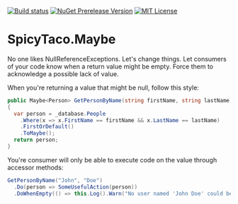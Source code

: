 [![Build status](https://img.shields.io/teamcity/http/teamcity.krismcginnes.com:8084/s/SpicyTacoMaybe_Build.svg)](http://teamcity.krismcginnes.com:8084/viewType.html?buildTypeId=SpicyTacoMaybe_Build&guest=1)
[![NuGet Prerelease Version](https://img.shields.io/nuget/vpre/SpicyTaco.Maybe.svg)](https://www.nuget.org/packages/SpicyTaco.Maybe/)
[![MIT License](https://img.shields.io/badge/license-MIT-blue.svg)](License.md)

SpicyTaco.Maybe
===============

No one likes NullReferenceExceptions. Let's change things. Let consumers of your code know when a return value might be empty. Force them to acknowledge a possible lack of value.

When you're returning a value that might be null, follow this style:

```c#
public Maybe<Person> GetPersonByName(string firstName, string lastName)
{
  var person = _database.People
    .Where(x => x.FirstName == firstName && x.LastName == lastName)
    .FirstOrDefault()
    .ToMaybe();
  return person;
}
```

You're consumer will only be able to execute code on the value through accessor methods:

```c#
GetPersonByName("John", "Doe")
  .Do(person => SomeUsefulAction(person))
  .DoWhenEmpty(() => this.Log().Warn("No user named 'John Doe' could be found."));
```
